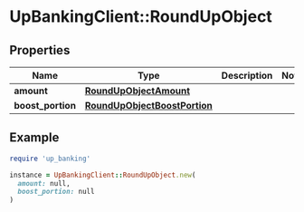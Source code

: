 # UpBankingClient::RoundUpObject

## Properties

| Name | Type | Description | Notes |
| ---- | ---- | ----------- | ----- |
| **amount** | [**RoundUpObjectAmount**](RoundUpObjectAmount.md) |  |  |
| **boost_portion** | [**RoundUpObjectBoostPortion**](RoundUpObjectBoostPortion.md) |  |  |

## Example

```ruby
require 'up_banking'

instance = UpBankingClient::RoundUpObject.new(
  amount: null,
  boost_portion: null
)
```

